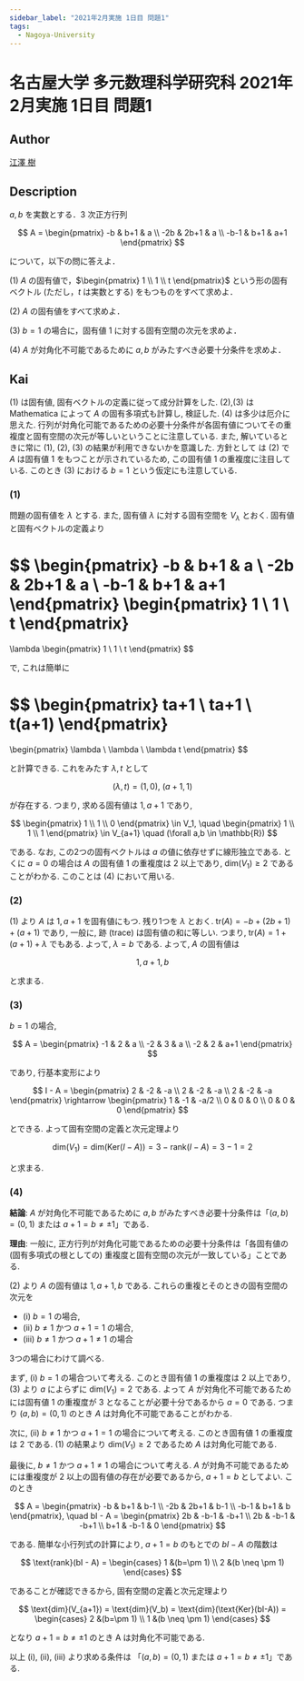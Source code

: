 ```yaml
---
sidebar_label: "2021年2月実施 1日目 問題1"
tags:
  - Nagoya-University
---
```

# 名古屋大学 多元数理科学研究科 2021年2月実施 1日目 問題1

## **Author**
[江澤 樹](https://sites.google.com/view/tatsukiezawa/%E8%A7%A3%E7%AD%94%E9%9B%86)

## **Description**
$a, b$ を実数とする．$3$ 次正方行列

$$
A = \begin{pmatrix}
  -b & b+1 & a \\
  -2b & 2b+1 & a \\
  -b-1 & b+1 & a+1
\end{pmatrix}
$$

について，以下の問に答えよ．

(1) $A$ の固有値で，$\begin{pmatrix} 1 \\ 1 \\ t \end{pmatrix}$ という形の固有ベクトル (ただし，$t$ は実数とする) をもつものをすべて求めよ．

(2) $A$ の固有値をすべて求めよ．

(3) $b = 1$ の場合に，固有値 $1$ に対する固有空間の次元を求めよ．

(4) $A$ が対角化不可能であるために $a, b$ がみたすべき必要十分条件を求めよ．

## **Kai**
(1) は固有値, 固有ベクトルの定義に従って成分計算をした. (2),(3) は Mathematica によって $A$ の固有多項式も計算し, 検証した. (4) は多少は厄介に思えた. 行列が対角化可能であるための必要十分条件が各固有値についてその重複度と固有空間の次元が等しいということに注意している. また, 解いているときに常に (1), (2), (3) の結果が利用できないかを意識した. 方針として
は (2) で $A$ は固有値 $1$ をもつことが示されているため, この固有値 $1$ の重複度に注目している. このとき (3) における $b = 1$ という仮定にも注意している.

### (1)
問題の固有値を $\lambda$ とする. また, 固有値 $\lambda$ に対する固有空間を $V_{\lambda}$ とおく. 固有値と固有ベクトルの定義より

$$
\begin{pmatrix}
  -b & b+1 & a \\
  -2b & 2b+1 & a \\
  -b-1 & b+1 & a+1
\end{pmatrix}
\begin{pmatrix} 1 \\ 1 \\ t \end{pmatrix}
=
\lambda \begin{pmatrix} 1 \\ 1 \\ t \end{pmatrix}
$$

で, これは簡単に

$$
\begin{pmatrix}
  ta+1 \\ ta+1 \\ t(a+1)
\end{pmatrix}
=
\begin{pmatrix}
  \lambda \\ \lambda \\ \lambda t
\end{pmatrix}
$$

と計算できる. これをみたす $\lambda, t$ として

$$
(\lambda, t) = (1, 0), \ (a+1, 1)
$$

が存在する. つまり, 求める固有値は $1, a + 1$ であり,

$$
\begin{pmatrix}
  1 \\ 1 \\ 0
\end{pmatrix}
\in V_1, \quad
\begin{pmatrix}
  1 \\ 1 \\ 1
\end{pmatrix}
\in V_{a+1} \quad
(\forall a,b \in \mathbb{R})
$$

である. なお, この2つの固有ベクトルは $a$ の値に依存せずに線形独立である. とくに $a = 0$ の場合は $A$ の固有値 $1$ の重複度は $2$ 以上であり, $\text{dim}(V_1) \geq 2$ であることがわかる. このことは (4) において用いる.

### (2)
(1) より $A$ は $1, a + 1$ を固有値にもつ. 残り1つを $\lambda$ とおく.
$\text{tr}(A) = −b + (2b + 1) + (a + 1)$ であり, 一般に, 跡 (trace) は固有値の和に等しい.
つまり, $\text{tr}(A) = 1 + (a + 1) + \lambda$ でもある. よって, $\lambda = b$ である. よって, $A$ の固有値は

$$
1, a+1, b
$$

と求まる.

### (3)
$b = 1$ の場合,

$$
A = \begin{pmatrix}
  -1 & 2 & a \\
  -2 & 3 & a \\
  -2 & 2 & a+1
\end{pmatrix}
$$

であり, 行基本変形により

$$
I - A = \begin{pmatrix}
  2 & -2 & -a \\
  2 & -2 & -a \\
  2 & -2 & -a
\end{pmatrix} \rightarrow
\begin{pmatrix}
  1 & -1 & -a/2 \\
  0 & 0 & 0 \\
  0 & 0 & 0
\end{pmatrix}
$$

とできる. よって固有空間の定義と次元定理より

$$
\text{dim}(V_1) = \text{dim} (\text{Ker} (I-A)) = 3 - \text{rank} (I-A) = 3 - 1 = 2
$$

と求まる.

### (4)
**結論**: $A$ が対角化不可能であるために $a, b$ がみたすべき必要十分条件は「$(a, b) = (0, 1)$ または $a + 1 = b \neq \pm 1$」である.

**理由**: 一般に, 正方行列が対角化可能であるための必要十分条件は「各固有値の (固有多項式の根としての) 重複度と固有空間の次元が一致している」ことである.

(2) より $A$ の固有値は $1, a + 1, b$ である. これらの重複とそのときの固有空間の次元を

- (i) $b = 1$ の場合,
- (ii) $b \neq 1$ かつ $a + 1 = 1$ の場合,
- (iii) $b \neq 1$ かつ $a + 1 \neq 1$ の場合

3つの場合にわけて調べる.

まず, (i) $b = 1$ の場合ついて考える.
このとき固有値 $1$ の重複度は $2$ 以上であり, (3) より $a$ によらずに $\text{dim}(V_1) = 2$ である.
よって $A$ が対角化不可能であるためには固有値 $1$ の重複度が $3$ となることが必要十分であるから $a = 0$ である. つまり $(a, b) = (0, 1)$ のとき $A$ は対角化不可能であることがわかる.

次に, (ii) $b \neq 1$ かつ $a + 1 = 1$ の場合について考える.
このとき固有値 $1$ の重複度は $2$ である.
(1) の結果より $\text{dim}(V_1) \geq 2$ であるため $A$ は対角化可能である.

最後に, $b \neq 1$ かつ $a + 1 \neq 1$ の場合について考える.
$A$ が対角不可能であるためには重複度が $2$ 以上の固有値の存在が必要であるから, $a + 1 = b$ としてよい.
このとき

$$
A = \begin{pmatrix}
  -b & b+1 & b-1 \\
  -2b & 2b+1 & b-1 \\
  -b-1 & b+1 & b
\end{pmatrix}, \quad
bI - A = \begin{pmatrix}
  2b & -b-1 & -b+1 \\
  2b & -b-1 & -b+1 \\
  b+1 & -b-1 & 0
\end{pmatrix}
$$

である. 簡単な小行列式の計算により, $a + 1 = b$ のもとでの $bI − A$ の階数は

$$
\text{rank}(bI - A) = \begin{cases}
  1 &(b=\pm 1) \\
  2 &(b \neq \pm 1)
\end{cases}
$$

であることが確認できるから, 固有空間の定義と次元定理より

$$
\text{dim}(V_{a+1}) = \text{dim}(V_b) = \text{dim}(\text{Ker}(bI-A)) = \begin{cases}
  2 &(b=\pm 1) \\
  1 &(b \neq \pm 1)
\end{cases}
$$

となり $a+1=b \neq \pm 1$ のとき A は対角化不可能である.

以上 (i), (ii), (iii) より求める条件は 「$(a, b) = (0, 1)$ または $a + 1 = b \neq \pm 1$」である.
